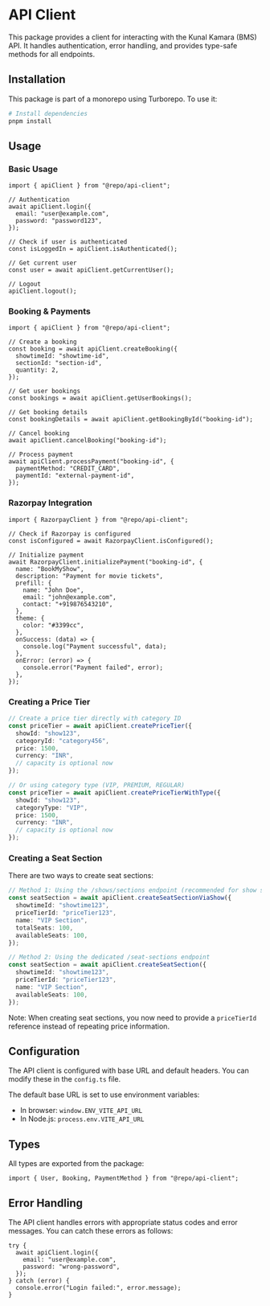 # API Client

This package provides a client for interacting with the Kunal Kamara (BMS) API. It handles authentication, error handling, and provides type-safe methods for all endpoints.

## Installation

This package is part of a monorepo using Turborepo. To use it:

```bash
# Install dependencies
pnpm install
```

## Usage

### Basic Usage

```tsx
import { apiClient } from "@repo/api-client";

// Authentication
await apiClient.login({
  email: "user@example.com",
  password: "password123",
});

// Check if user is authenticated
const isLoggedIn = apiClient.isAuthenticated();

// Get current user
const user = await apiClient.getCurrentUser();

// Logout
apiClient.logout();
```

### Booking & Payments

```tsx
import { apiClient } from "@repo/api-client";

// Create a booking
const booking = await apiClient.createBooking({
  showtimeId: "showtime-id",
  sectionId: "section-id",
  quantity: 2,
});

// Get user bookings
const bookings = await apiClient.getUserBookings();

// Get booking details
const bookingDetails = await apiClient.getBookingById("booking-id");

// Cancel booking
await apiClient.cancelBooking("booking-id");

// Process payment
await apiClient.processPayment("booking-id", {
  paymentMethod: "CREDIT_CARD",
  paymentId: "external-payment-id",
});
```

### Razorpay Integration

```tsx
import { RazorpayClient } from "@repo/api-client";

// Check if Razorpay is configured
const isConfigured = await RazorpayClient.isConfigured();

// Initialize payment
await RazorpayClient.initializePayment("booking-id", {
  name: "BookMyShow",
  description: "Payment for movie tickets",
  prefill: {
    name: "John Doe",
    email: "john@example.com",
    contact: "+919876543210",
  },
  theme: {
    color: "#3399cc",
  },
  onSuccess: (data) => {
    console.log("Payment successful", data);
  },
  onError: (error) => {
    console.error("Payment failed", error);
  },
});
```

### Creating a Price Tier

```typescript
// Create a price tier directly with category ID
const priceTier = await apiClient.createPriceTier({
  showId: "show123",
  categoryId: "category456",
  price: 1500,
  currency: "INR",
  // capacity is optional now
});

// Or using category type (VIP, PREMIUM, REGULAR)
const priceTier = await apiClient.createPriceTierWithType({
  showId: "show123",
  categoryType: "VIP",
  price: 1500,
  currency: "INR",
  // capacity is optional now
});
```

### Creating a Seat Section

There are two ways to create seat sections:

```typescript
// Method 1: Using the /shows/sections endpoint (recommended for show setup)
const seatSection = await apiClient.createSeatSectionViaShow({
  showtimeId: "showtime123",
  priceTierId: "priceTier123",
  name: "VIP Section",
  totalSeats: 100,
  availableSeats: 100,
});

// Method 2: Using the dedicated /seat-sections endpoint
const seatSection = await apiClient.createSeatSection({
  showtimeId: "showtime123",
  priceTierId: "priceTier123",
  name: "VIP Section",
  availableSeats: 100,
});
```

Note: When creating seat sections, you now need to provide a `priceTierId` reference instead of repeating price information.

## Configuration

The API client is configured with base URL and default headers. You can modify these in the `config.ts` file.

The default base URL is set to use environment variables:

- In browser: `window.ENV_VITE_API_URL`
- In Node.js: `process.env.VITE_API_URL`

## Types

All types are exported from the package:

```tsx
import { User, Booking, PaymentMethod } from "@repo/api-client";
```

## Error Handling

The API client handles errors with appropriate status codes and error messages. You can catch these errors as follows:

```tsx
try {
  await apiClient.login({
    email: "user@example.com",
    password: "wrong-password",
  });
} catch (error) {
  console.error("Login failed:", error.message);
}
```
